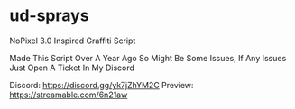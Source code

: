 # ud-sprays

 NoPixel 3.0 Inspired Graffiti Script 

 Made This Script Over A Year Ago So Might Be Some Issues, If Any Issues Just Open A Ticket In My Discord
 
 Discord: https://discord.gg/yk7jZhYM2C
 Preview: https://streamable.com/6n21aw
